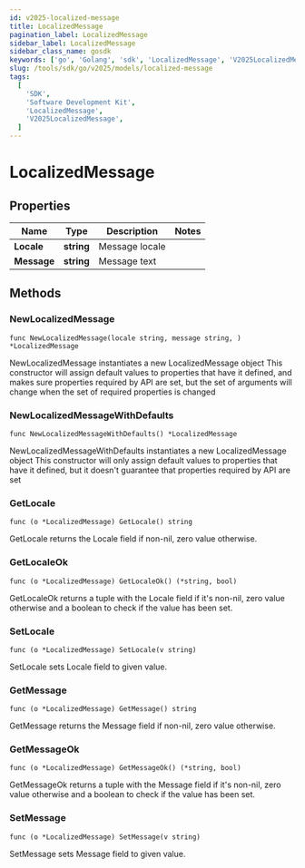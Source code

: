 ```yaml
---
id: v2025-localized-message
title: LocalizedMessage
pagination_label: LocalizedMessage
sidebar_label: LocalizedMessage
sidebar_class_name: gosdk
keywords: ['go', 'Golang', 'sdk', 'LocalizedMessage', 'V2025LocalizedMessage']
slug: /tools/sdk/go/v2025/models/localized-message
tags:
  [
    'SDK',
    'Software Development Kit',
    'LocalizedMessage',
    'V2025LocalizedMessage',
  ]
---
```


# LocalizedMessage

## Properties

| Name        | Type       | Description    | Notes |
| ----------- | ---------- | -------------- | ----- |
| **Locale**  | **string** | Message locale |
| **Message** | **string** | Message text   |

## Methods

### NewLocalizedMessage

`func NewLocalizedMessage(locale string, message string, ) *LocalizedMessage`

NewLocalizedMessage instantiates a new LocalizedMessage object This constructor will assign default values to properties that have it defined, and makes sure properties required by API are set, but the set of arguments will change when the set of required properties is changed

### NewLocalizedMessageWithDefaults

`func NewLocalizedMessageWithDefaults() *LocalizedMessage`

NewLocalizedMessageWithDefaults instantiates a new LocalizedMessage object This constructor will only assign default values to properties that have it defined, but it doesn't guarantee that properties required by API are set

### GetLocale

`func (o *LocalizedMessage) GetLocale() string`

GetLocale returns the Locale field if non-nil, zero value otherwise.

### GetLocaleOk

`func (o *LocalizedMessage) GetLocaleOk() (*string, bool)`

GetLocaleOk returns a tuple with the Locale field if it's non-nil, zero value otherwise and a boolean to check if the value has been set.

### SetLocale

`func (o *LocalizedMessage) SetLocale(v string)`

SetLocale sets Locale field to given value.

### GetMessage

`func (o *LocalizedMessage) GetMessage() string`

GetMessage returns the Message field if non-nil, zero value otherwise.

### GetMessageOk

`func (o *LocalizedMessage) GetMessageOk() (*string, bool)`

GetMessageOk returns a tuple with the Message field if it's non-nil, zero value otherwise and a boolean to check if the value has been set.

### SetMessage

`func (o *LocalizedMessage) SetMessage(v string)`

SetMessage sets Message field to given value.
